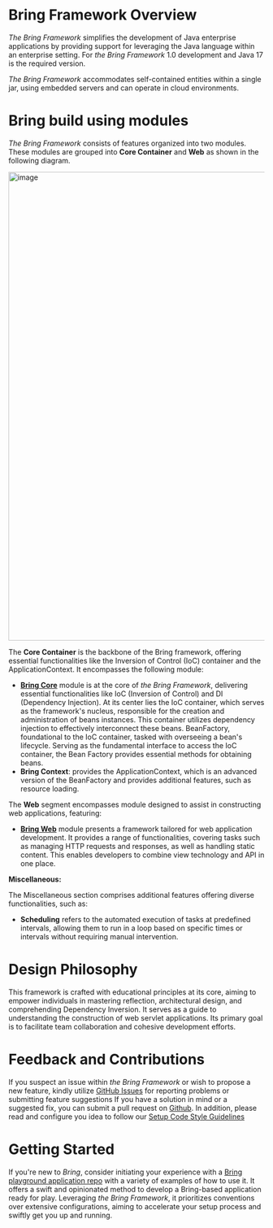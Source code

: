 # Bring Framework Overview

*The Bring Framework* simplifies the development of Java enterprise applications by providing support for leveraging the Java language within an enterprise setting. 
For *the Bring Framework* 1.0 development and Java 17 is the required version.


*The Bring Framework* accommodates self-contained entities within a single jar, using embedded servers and can operate in cloud environments.


# Bring build using modules

*The Bring Framework* consists of features organized into two modules. 
These modules are grouped into **Core Container** and **Web** as shown in the following diagram.

<img width="922" alt="image" src="https://github.com/YevgenDemoTestOrganization/bring/assets/73576438/eff5591f-ddb3-41f1-9c18-b476836abcf0">


The **Core Container** is the backbone of the Bring framework, offering essential functionalities like the Inversion of Control (IoC) container and the ApplicationContext. 
It encompasses the following module:

- **[Bring Core](Core.md)** module is at the core of *the Bring Framework*, delivering essential functionalities like IoC (Inversion of Control) and DI (Dependency Injection). 
At its center lies the IoC container, which serves as the framework's nucleus, responsible for the creation and administration of beans instances. 
This container utilizes dependency injection to effectively interconnect these beans. BeanFactory, foundational to the IoC container, tasked with overseeing a bean's lifecycle. 
Serving as the fundamental interface to access the IoC container, the Bean Factory provides essential methods for obtaining beans.
- **Bring Context**: provides the ApplicationContext, which is an advanced version of the BeanFactory and provides additional features, such as resource loading.

The **Web** segment encompasses module designed to assist in constructing web applications, featuring:

- **[Bring Web](Web.md)** module presents a framework tailored for web application development.
  It provides a range of functionalities, covering tasks such as managing HTTP requests and responses, as well as handling static content. 
This enables developers to combine view technology and API in one place.

**Miscellaneous:**

The Miscellaneous section comprises additional features offering diverse functionalities, such as:

- **Scheduling** refers to the automated execution of tasks at predefined intervals, allowing them to run in a loop based on specific times or intervals without requiring manual intervention.


# Design Philosophy

This framework is crafted with educational principles at its core, aiming to empower individuals in mastering reflection, architectural design, and comprehending Dependency Inversion. 
It serves as a guide to understanding the construction of web servlet applications. Its primary goal is to facilitate team collaboration and cohesive development efforts.

# Feedback and Contributions

If you suspect an issue within *the Bring Framework* or wish to propose a new feature, kindly utilize [GitHub Issues](https://github.com/YevgenDemoTestOrganization/bring/issues/new) for reporting problems or submitting feature suggestions
If you have a solution in mind or a suggested fix, you can submit a pull request on [Github](https://github.com/YevgenDemoTestOrganization/bring). In addition, please read and configure you idea to follow our [Setup Code Style Guidelines](https://github.com/YevgenDemoTestOrganization/bring/wiki/Setup-Code-Style-Guidelines)

# Getting Started

If you're new to *Bring*, consider initiating your experience with a [Bring playground application repo](https://github.com/YevgenDemoTestOrganization/bring-playground) with a variety of examples of how to use it. 
It offers a swift and opinionated method to develop a Bring-based application ready for play. 
Leveraging *the Bring Framework*, it prioritizes conventions over extensive configurations, aiming to accelerate your setup process and swiftly get you up and running.